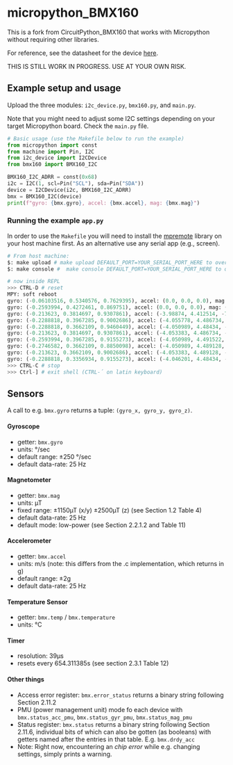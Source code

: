 # micropython_BMX160
This is a fork from CircuitPython_BMX160 that works with Micropython without requiring other libraries.

For reference, see the datasheet for the device [here](https://www.bosch-sensortec.com/media/boschsensortec/downloads/datasheets/bst-bmx160-ds0001.pdf).

THIS IS STILL WORK IN PROGRESS. USE AT YOUR OWN RISK.

## Example setup and usage

Upload the three modules: `i2c_device.py`, `bmx160.py`, and `main.py`.

Note that you might need to adjust some I2C settings depending on your target Micropython board. 
Check the `main.py` file.

```python
# Basic usage (use the Makefile below to run the example)
from micropython import const
from machine import Pin, I2C
from i2c_device import I2CDevice
from bmx160 import BMX160_I2C

BMX160_I2C_ADRR = const(0x68)
i2c = I2C(1, scl=Pin("SCL"), sda=Pin("SDA"))
device = I2CDevice(i2c, BMX160_I2C_ADRR)
bmx = BMX160_I2C(device)
print(f"gyro: {bmx.gyro}, accel: {bmx.accel}, mag: {bmx.mag}")
```

### Running the example `app.py`

In order to use the `Makefile` you will need to install the [mpremote](https://docs.micropython.org/en/latest/reference/mpremote.html) library on your host machine first.
As an alternative use any serial app (e.g., screen).

```python
# From host machine:
$: make upload # make upload DEFAULT_PORT=YOUR_SERIAL_PORT_HERE to override
$: make console #  make console DEFAULT_PORT=YOUR_SERIAL_PORT_HERE to override

# now inside REPL
>>> CTRL-D # reset
MPY: soft reboot
gyro: (-0.06103516, 0.5340576, 0.7629395), accel: (0.0, 0.0, 0.0), mag: (5.0625, 17.5625, 22.6875)
gyro: (-0.2593994, 0.4272461, 0.869751), accel: (0.0, 0.0, 0.0), mag: (7.0625, 20.0625, 22.5625)
gyro: (-0.213623, 0.3814697, 0.9307861), accel: (-3.98874, 4.412514, -7.970297), mag: (6.0625, 18.5625, 22.9375)
gyro: (-0.2288818, 0.3967285, 0.9002686), accel: (-4.055778, 4.486734, -8.094796), mag: (5.5625, 17.5625, 22.6875)
gyro: (-0.2288818, 0.3662109, 0.9460449), accel: (-4.050989, 4.48434, -8.09719), mag: (6.5625, 19.5625, 22.8125)
gyro: (-0.213623, 0.3814697, 0.9307861), accel: (-4.053383, 4.486734, -8.087613), mag: (6.5625, 19.0625, 22.8125)
gyro: (-0.2593994, 0.3967285, 0.9155273), accel: (-4.050989, 4.491522, -8.092402), mag: (5.5625, 18.5625, 23.0625)
gyro: (-0.2746582, 0.3662109, 0.8850098), accel: (-4.050989, 4.489128, -8.085219), mag: (5.5625, 18.5625, 23.0625)
gyro: (-0.213623, 0.3662109, 0.9002686), accel: (-4.053383, 4.489128, -8.092402), mag: (6.0625, 18.5625, 22.9375)
gyro: (-0.2288818, 0.3356934, 0.9155273), accel: (-4.046201, 4.48434, -8.092402), mag: (6.0625, 17.5625, 22.8125)
>>> CTRL-C # stop
>>> Ctrl-] # exit shell (CTRL-´ on latin keyboard) 
```

## Sensors

A call to e.g. `bmx.gyro` returns a tuple: `(gyro_x, gyro_y, gyro_z)`.

#### Gyroscope
- getter: `bmx.gyro`
- units: °/sec
- default range: ±250 °/sec
- default data-rate: 25 Hz

#### Magnetometer
- getter: `bmx.mag`
- units: µT
- fixed range: ±1150µT (x/y) ±2500µT (z) (see Section 1.2 Table 4)
- default data-rate: 25 Hz
- default mode: low-power (see Section 2.2.1.2 and Table 11)

#### Accelerometer
- getter: `bmx.accel`
- units: m/s (note: this differs from the .c implementation, which returns in g)
- default range: ±2g
- default data-rate: 25 Hz

#### Temperature Sensor
- getter: `bmx.temp` / `bmx.temperature`
- units: °C

#### Timer
- resolution: 39µs
- resets every 654.311385s (see section 2.3.1 Table 12)

#### Other things
- Access error register: `bmx.error_status` returns a binary string following Section 2.11.2
- PMU (power management unit) mode fo each device with `bmx.status_acc_pmu`, `bmx.status_gyr_pmu`, `bmx.status_mag_pmu`
- Status register: `bmx.status` returns a binary string following Section 2.11.6, individual bits of which can also be gotten (as booleans) with getters named after the entries in that table. E.g. `bmx.drdy_acc`
- Note: Right now, encountering an *chip error* while e.g. changing settings, simply prints a warning.
